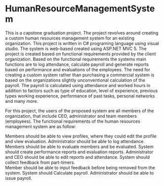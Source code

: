 # HumanResourceManagementSystem
This is a capstone graduation project. The project revolves around creating a custom human resources management system for an existing organization. This project is written in C# programing language using visual studio. The system is web-based created using ASP.NET MVC 5.
The project is created based on functional requirements provided by the client organization. Based on the functional requirements the systems main functions are to log attendance, calculate payroll and generate reports based on performance and evaluations of the employees.
The need for creating a custom system rather than purchasing a commercial system is based on the organizations slightly unconventional calculation of the payroll. The payroll is calculated using attendance and worked hours in addition to factors such as type of education, level of experience, previous types working experience, performance of past tasks, personal networks and many more.  

For this project, the users of the proposed system are all members of the organization, that include CEO, administrator and team members (employees). 
The functional requirements of the human resources management system are as follow:  

Members should be able to view profiles, where they could edit the profile and view evaluation. 
Administrator should be able to log attendance. 
Members should be able to evaluate members and be evaluated. 
System should create performance reports and evaluation reports. 
Administrator and CEO should be able to edit reports and attendance. 
System should collect feedback from part-timers.  
Member should be able to input feedback before being removed from the system. 
System should Calculate payroll.
Administrator should be able to issue payroll.
